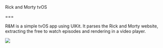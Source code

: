 Rick and Morty tvOS

=== 

R&M is a simple tvOS app using UIKit. It parses the Rick and Morty website, extracting the free to watch episodes and rendering in a video player.


<img src="https://raw.githubusercontent.com/nolanbrown/Rick-and-Morty-tvOS/master/screenshot.png"/>
